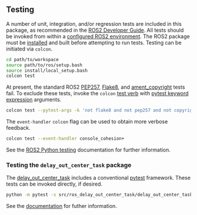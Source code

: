 <!-- License

Copyright 2022-2023 Neuromechatronics Lab, Carnegie Mellon University (a.whit)

Contributors:
  a. whit. (nml@whit.contact)

This Source Code Form is subject to the terms of the Mozilla Public
License, v. 2.0. If a copy of the MPL was not distributed with this
file, You can obtain one at https://mozilla.org/MPL/2.0/.
-->

## Testing

A number of unit, integration, and/or regression tests are included in this 
package, as recommended in the [ROS2 Developer Guide]. All tests should be 
invoked from within a [configured ROS2 environment]. The ROS2 package must be 
[installed](doc/markdown/installation.md) and built before attempting to run 
tests. Testing can be initiated via `colcon`.

```bash
cd path/to/workspace
source path/to/ros/setup.bash
source install/local_setup.bash
colcon test
```

At present, the standard ROS2 [PEP257], [Flake8], and [ament_copyright] tests 
fail. To exclude these tests, invoke the `colcon` [test verb] with 
[pytest keyword expression] arguments.

```bash
colcon test --pytest-args -k 'not flake8 and not pep257 and not copyright'
```

The `event-handler` `colcon` flag can be used to obtain more verbose feedback.

```bash
colcon test --event-handler console_cohesion+
```

See the [ROS2 Python testing] documentation for further information.


### Testing the `delay_out_center_task` package

The [delay_out_center_task] includes a conventional [pytest] framework.  These tests
can be invoked directly, if desired.

```bash
python -m pytest -s src/ros_delay_out_center_task/delay_out_center_task
```

See the [documentation][delay_out_center_task] for futher information.

<!---------------------------------------------------------------------
   References
---------------------------------------------------------------------->

[Python path]: https://docs.python.org/3/tutorial/modules.html#the-module-search-path

[doctest]: https://docs.python.org/3/library/doctest.html

[ROS2]: https://docs.ros.org/en/humble/index.html


[pytest]: https://docs.pytest.org/


[configured ROS2 environment]: https://docs.ros.org/en/humble/Tutorials/Beginner-CLI-Tools/Configuring-ROS2-Environment.html

[ros2_environment]: https://docs.ros.org/en/humble/Tutorials/Beginner-CLI-Tools/Configuring-ROS2-Environment.html

[configure_ros2_environment]: https://docs.ros.org/en/humble/Tutorials/Configuring-ROS2-Environment.html


[ROS2 workspace]: https://docs.ros.org/en/humble/Tutorials/Beginner-Client-Libraries/Creating-A-Workspace/Creating-A-Workspace.html


[delay_out_center_task]: https://github.com/ricmua/delay_out_center_task


[ros2_developer_guide-testing]: https://docs.ros.org/en/humble/The-ROS2-Project/Contributing/Developer-Guide.html#testing

[ROS2 testing]: https://docs.ros.org/en/humble/Tutorials/Intermediate/Testing/Testing-Main.html#

[ros2_basic_python_tests]: https://docs.ros.org/en/humble/Tutorials/Intermediate/Testing/Python.html

[ROS2 Python testing]: https://docs.ros.org/en/humble/Tutorials/Intermediate/Testing/Python.html

[ROS2 Developer Guide]: https://docs.ros.org/en/humble/The-ROS2-Project/Contributing/Developer-Guide.html#testing

[PEP257]: https://peps.python.org/pep-0257/

[Flake8]: https://flake8.pycqa.org/en/latest/

[test verb]: https://colcon.readthedocs.io/en/released/reference/verb/test.html

[pytest keyword expression]: https://docs.pytest.org/en/7.2.x/how-to/usage.html#specifying-which-tests-to-run

[ament_copyright]: https://index.ros.org/p/ament_copyright/

